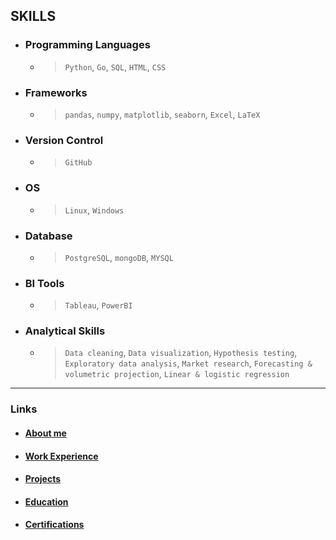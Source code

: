 ## SKILLS

- ### Programming Languages

    - > `Python`, `Go`, `SQL`, `HTML`, `CSS`

- ### Frameworks

    - > `pandas`, `numpy`, `matplotlib`, `seaborn`, `Excel`, `LaTeX`

- ### Version Control

    - > `GitHub`

- ### OS

    - > `Linux`, `Windows`

- ### Database

    - > `PostgreSQL`, `mongoDB`, `MYSQL`

- ### BI Tools

    - > `Tableau`, `PowerBI`

- ### Analytical Skills

    - > `Data cleaning`, `Data visualization`, `Hypothesis testing`, `Exploratory data analysis`, `Market research`, `Forecasting & volumetric projection`, `Linear & logistic regression`

---

### Links

- #### [About me](./index.md)

- #### [Work Experience](./work_experience.md)


- #### [Projects](./projects.md)

- #### [Education](./education.md)

- #### [Certifications](./certifications.md)
